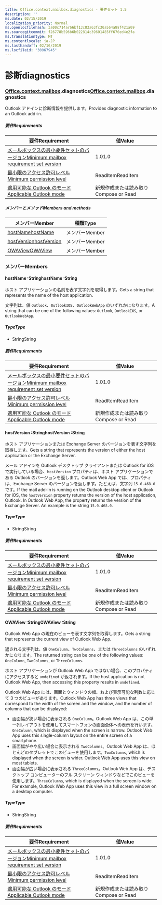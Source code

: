 ```yaml
---
title: Office.context.mailbox.diagnostics - 要件セット 1.5
description: ''
ms.date: 02/15/2019
localization_priority: Normal
ms.openlocfilehash: 3a00c714a766bf13c83a63fc30a564a88f421a09
ms.sourcegitcommit: f26778b596b6b022814c39601485ff676ed4e2fa
ms.translationtype: MT
ms.contentlocale: ja-JP
ms.lasthandoff: 02/16/2019
ms.locfileid: "30067945"
---
```

# <a name="diagnostics"></a><span data-ttu-id="e4efd-102">診断</span><span class="sxs-lookup"><span data-stu-id="e4efd-102">diagnostics</span></span>

### <a name="officeofficemdcontextofficecontextmdmailboxofficecontextmailboxmddiagnostics"></a><span data-ttu-id="e4efd-103">[Office](Office.md)[.context](Office.context.md)[.mailbox](Office.context.mailbox.md).diagnostics</span><span class="sxs-lookup"><span data-stu-id="e4efd-103">[Office](Office.md)[.context](Office.context.md)[.mailbox](Office.context.mailbox.md).diagnostics</span></span>

<span data-ttu-id="e4efd-104">Outlook アドインに診断情報を提供します。</span><span class="sxs-lookup"><span data-stu-id="e4efd-104">Provides diagnostic information to an Outlook add-in.</span></span>

##### <a name="requirements"></a><span data-ttu-id="e4efd-105">要件</span><span class="sxs-lookup"><span data-stu-id="e4efd-105">Requirements</span></span>

|<span data-ttu-id="e4efd-106">要件</span><span class="sxs-lookup"><span data-stu-id="e4efd-106">Requirement</span></span>| <span data-ttu-id="e4efd-107">値</span><span class="sxs-lookup"><span data-stu-id="e4efd-107">Value</span></span>|
|---|---|
|[<span data-ttu-id="e4efd-108">メールボックスの最小要件セットのバージョン</span><span class="sxs-lookup"><span data-stu-id="e4efd-108">Minimum mailbox requirement set version</span></span>](/office/dev/add-ins/reference/requirement-sets/outlook-api-requirement-sets)| <span data-ttu-id="e4efd-109">1.0</span><span class="sxs-lookup"><span data-stu-id="e4efd-109">1.0</span></span>|
|[<span data-ttu-id="e4efd-110">最小限のアクセス許可レベル</span><span class="sxs-lookup"><span data-stu-id="e4efd-110">Minimum permission level</span></span>](https://docs.microsoft.com/outlook/add-ins/understanding-outlook-add-in-permissions)| <span data-ttu-id="e4efd-111">ReadItem</span><span class="sxs-lookup"><span data-stu-id="e4efd-111">ReadItem</span></span>|
|[<span data-ttu-id="e4efd-112">適用可能な Outlook のモード</span><span class="sxs-lookup"><span data-stu-id="e4efd-112">Applicable Outlook mode</span></span>](https://docs.microsoft.com/outlook/add-ins/#extension-points)| <span data-ttu-id="e4efd-113">新規作成または読み取り</span><span class="sxs-lookup"><span data-stu-id="e4efd-113">Compose or Read</span></span>|

##### <a name="members-and-methods"></a><span data-ttu-id="e4efd-114">メンバーとメソッド</span><span class="sxs-lookup"><span data-stu-id="e4efd-114">Members and methods</span></span>

| <span data-ttu-id="e4efd-115">メンバー</span><span class="sxs-lookup"><span data-stu-id="e4efd-115">Member</span></span> | <span data-ttu-id="e4efd-116">種類</span><span class="sxs-lookup"><span data-stu-id="e4efd-116">Type</span></span> |
|--------|------|
| [<span data-ttu-id="e4efd-117">hostName</span><span class="sxs-lookup"><span data-stu-id="e4efd-117">hostName</span></span>](#hostname-string) | <span data-ttu-id="e4efd-118">メンバー</span><span class="sxs-lookup"><span data-stu-id="e4efd-118">Member</span></span> |
| [<span data-ttu-id="e4efd-119">hostVersion</span><span class="sxs-lookup"><span data-stu-id="e4efd-119">hostVersion</span></span>](#hostversion-string) | <span data-ttu-id="e4efd-120">メンバー</span><span class="sxs-lookup"><span data-stu-id="e4efd-120">Member</span></span> |
| [<span data-ttu-id="e4efd-121">OWAView</span><span class="sxs-lookup"><span data-stu-id="e4efd-121">OWAView</span></span>](#owaview-string) | <span data-ttu-id="e4efd-122">メンバー</span><span class="sxs-lookup"><span data-stu-id="e4efd-122">Member</span></span> |

### <a name="members"></a><span data-ttu-id="e4efd-123">メンバー</span><span class="sxs-lookup"><span data-stu-id="e4efd-123">Members</span></span>

####  <a name="hostname-string"></a><span data-ttu-id="e4efd-124">hostName :String</span><span class="sxs-lookup"><span data-stu-id="e4efd-124">hostName :String</span></span>

<span data-ttu-id="e4efd-125">ホスト アプリケーションの名前を表す文字列を取得します。</span><span class="sxs-lookup"><span data-stu-id="e4efd-125">Gets a string that represents the name of the host application.</span></span>

<span data-ttu-id="e4efd-126">文字列は、値 `Outlook`、`OutlookIOS`、`OutlookWebApp` のいずれかになります。</span><span class="sxs-lookup"><span data-stu-id="e4efd-126">A string that can be one of the following values: `Outlook`, `OutlookIOS`, or `OutlookWebApp`.</span></span>

##### <a name="type"></a><span data-ttu-id="e4efd-127">Type</span><span class="sxs-lookup"><span data-stu-id="e4efd-127">Type</span></span>

*   <span data-ttu-id="e4efd-128">String</span><span class="sxs-lookup"><span data-stu-id="e4efd-128">String</span></span>

##### <a name="requirements"></a><span data-ttu-id="e4efd-129">要件</span><span class="sxs-lookup"><span data-stu-id="e4efd-129">Requirements</span></span>

|<span data-ttu-id="e4efd-130">要件</span><span class="sxs-lookup"><span data-stu-id="e4efd-130">Requirement</span></span>| <span data-ttu-id="e4efd-131">値</span><span class="sxs-lookup"><span data-stu-id="e4efd-131">Value</span></span>|
|---|---|
|[<span data-ttu-id="e4efd-132">メールボックスの最小要件セットのバージョン</span><span class="sxs-lookup"><span data-stu-id="e4efd-132">Minimum mailbox requirement set version</span></span>](/office/dev/add-ins/reference/requirement-sets/outlook-api-requirement-sets)| <span data-ttu-id="e4efd-133">1.0</span><span class="sxs-lookup"><span data-stu-id="e4efd-133">1.0</span></span>|
|[<span data-ttu-id="e4efd-134">最小限のアクセス許可レベル</span><span class="sxs-lookup"><span data-stu-id="e4efd-134">Minimum permission level</span></span>](https://docs.microsoft.com/outlook/add-ins/understanding-outlook-add-in-permissions)| <span data-ttu-id="e4efd-135">ReadItem</span><span class="sxs-lookup"><span data-stu-id="e4efd-135">ReadItem</span></span>|
|[<span data-ttu-id="e4efd-136">適用可能な Outlook のモード</span><span class="sxs-lookup"><span data-stu-id="e4efd-136">Applicable Outlook mode</span></span>](https://docs.microsoft.com/outlook/add-ins/#extension-points)| <span data-ttu-id="e4efd-137">新規作成または読み取り</span><span class="sxs-lookup"><span data-stu-id="e4efd-137">Compose or Read</span></span>|

####  <a name="hostversion-string"></a><span data-ttu-id="e4efd-138">hostVersion :String</span><span class="sxs-lookup"><span data-stu-id="e4efd-138">hostVersion :String</span></span>

<span data-ttu-id="e4efd-139">ホスト アプリケーションまたは Exchange Server のバージョンを表す文字列を取得します。</span><span class="sxs-lookup"><span data-stu-id="e4efd-139">Gets a string that represents the version of either the host application or the Exchange Server.</span></span>

<span data-ttu-id="e4efd-p101">メール アドインを Outlook デスクトップ クライアントまたは Outlook for iOS で実行している場合、`hostVersion` プロパティは、ホスト アプリケーションである Outlook のバージョンを返します。Outlook Web App では、プロパティは、Exchange Server のバージョンを返します。たとえば、文字列 `15.0.468.0` です。</span><span class="sxs-lookup"><span data-stu-id="e4efd-p101">If the mail add-in is running on the Outlook desktop client or Outlook for iOS, the `hostVersion` property returns the version of the host application, Outlook. In Outlook Web App, the property returns the version of the Exchange Server. An example is the string `15.0.468.0`.</span></span>

##### <a name="type"></a><span data-ttu-id="e4efd-143">Type</span><span class="sxs-lookup"><span data-stu-id="e4efd-143">Type</span></span>

*   <span data-ttu-id="e4efd-144">String</span><span class="sxs-lookup"><span data-stu-id="e4efd-144">String</span></span>

##### <a name="requirements"></a><span data-ttu-id="e4efd-145">要件</span><span class="sxs-lookup"><span data-stu-id="e4efd-145">Requirements</span></span>

|<span data-ttu-id="e4efd-146">要件</span><span class="sxs-lookup"><span data-stu-id="e4efd-146">Requirement</span></span>| <span data-ttu-id="e4efd-147">値</span><span class="sxs-lookup"><span data-stu-id="e4efd-147">Value</span></span>|
|---|---|
|[<span data-ttu-id="e4efd-148">メールボックスの最小要件セットのバージョン</span><span class="sxs-lookup"><span data-stu-id="e4efd-148">Minimum mailbox requirement set version</span></span>](/office/dev/add-ins/reference/requirement-sets/outlook-api-requirement-sets)| <span data-ttu-id="e4efd-149">1.0</span><span class="sxs-lookup"><span data-stu-id="e4efd-149">1.0</span></span>|
|[<span data-ttu-id="e4efd-150">最小限のアクセス許可レベル</span><span class="sxs-lookup"><span data-stu-id="e4efd-150">Minimum permission level</span></span>](https://docs.microsoft.com/outlook/add-ins/understanding-outlook-add-in-permissions)| <span data-ttu-id="e4efd-151">ReadItem</span><span class="sxs-lookup"><span data-stu-id="e4efd-151">ReadItem</span></span>|
|[<span data-ttu-id="e4efd-152">適用可能な Outlook のモード</span><span class="sxs-lookup"><span data-stu-id="e4efd-152">Applicable Outlook mode</span></span>](https://docs.microsoft.com/outlook/add-ins/#extension-points)| <span data-ttu-id="e4efd-153">新規作成または読み取り</span><span class="sxs-lookup"><span data-stu-id="e4efd-153">Compose or Read</span></span>|

####  <a name="owaview-string"></a><span data-ttu-id="e4efd-154">OWAView :String</span><span class="sxs-lookup"><span data-stu-id="e4efd-154">OWAView :String</span></span>

<span data-ttu-id="e4efd-155">Outlook Web App の現在のビューを表す文字列を取得します。</span><span class="sxs-lookup"><span data-stu-id="e4efd-155">Gets a string that represents the current view of Outlook Web App.</span></span>

<span data-ttu-id="e4efd-156">返される文字列は、値 `OneColumn`、`TwoColumns`、または `ThreeColumns` のいずれかになります。</span><span class="sxs-lookup"><span data-stu-id="e4efd-156">The returned string can be one of the following values: `OneColumn`, `TwoColumns`, or `ThreeColumns`.</span></span>

<span data-ttu-id="e4efd-157">ホスト アプリケーションが Outlook Web App ではない場合、このプロパティにアクセスすると `undefined` が返されます。</span><span class="sxs-lookup"><span data-stu-id="e4efd-157">If the host application is not Outlook Web App, then accessing this property results in `undefined`.</span></span>

<span data-ttu-id="e4efd-158">Outlook Web App には、画面とウィンドウの幅、および表示可能な列数に応じて 3 つのビューがあります。</span><span class="sxs-lookup"><span data-stu-id="e4efd-158">Outlook Web App has three views that correspond to the width of the screen and the window, and the number of columns that can be displayed:</span></span>

*   <span data-ttu-id="e4efd-p102">画面幅が狭い場合に表示される `OneColumn`。Outlook Web App は、この単一列レイアウトを使用してスマートフォンの画面全体への表示を行います。</span><span class="sxs-lookup"><span data-stu-id="e4efd-p102">`OneColumn`, which is displayed when the screen is narrow. Outlook Web App uses this single-column layout on the entire screen of a smartphone.</span></span>
*   <span data-ttu-id="e4efd-p103">画面幅がやや広い場合に表示される `TwoColumns`。Outlook Web App は、ほとんどのタブレットでこのビューを使用します。</span><span class="sxs-lookup"><span data-stu-id="e4efd-p103">`TwoColumns`, which is displayed when the screen is wider. Outlook Web App uses this view on most tablets.</span></span>
*   <span data-ttu-id="e4efd-p104">画面幅が広い場合に表示される `ThreeColumns`。Outlook Web App は、デスクトップ コンピューターのフル スクリーン ウィンドウなどでこのビューを使用します。</span><span class="sxs-lookup"><span data-stu-id="e4efd-p104">`ThreeColumns`, which is displayed when the screen is wide. For example, Outlook Web App uses this view in a full screen window on a desktop computer.</span></span>

##### <a name="type"></a><span data-ttu-id="e4efd-165">Type</span><span class="sxs-lookup"><span data-stu-id="e4efd-165">Type</span></span>

*   <span data-ttu-id="e4efd-166">String</span><span class="sxs-lookup"><span data-stu-id="e4efd-166">String</span></span>

##### <a name="requirements"></a><span data-ttu-id="e4efd-167">要件</span><span class="sxs-lookup"><span data-stu-id="e4efd-167">Requirements</span></span>

|<span data-ttu-id="e4efd-168">要件</span><span class="sxs-lookup"><span data-stu-id="e4efd-168">Requirement</span></span>| <span data-ttu-id="e4efd-169">値</span><span class="sxs-lookup"><span data-stu-id="e4efd-169">Value</span></span>|
|---|---|
|[<span data-ttu-id="e4efd-170">メールボックスの最小要件セットのバージョン</span><span class="sxs-lookup"><span data-stu-id="e4efd-170">Minimum mailbox requirement set version</span></span>](/office/dev/add-ins/reference/requirement-sets/outlook-api-requirement-sets)| <span data-ttu-id="e4efd-171">1.0</span><span class="sxs-lookup"><span data-stu-id="e4efd-171">1.0</span></span>|
|[<span data-ttu-id="e4efd-172">最小限のアクセス許可レベル</span><span class="sxs-lookup"><span data-stu-id="e4efd-172">Minimum permission level</span></span>](https://docs.microsoft.com/outlook/add-ins/understanding-outlook-add-in-permissions)| <span data-ttu-id="e4efd-173">ReadItem</span><span class="sxs-lookup"><span data-stu-id="e4efd-173">ReadItem</span></span>|
|[<span data-ttu-id="e4efd-174">適用可能な Outlook のモード</span><span class="sxs-lookup"><span data-stu-id="e4efd-174">Applicable Outlook mode</span></span>](https://docs.microsoft.com/outlook/add-ins/#extension-points)| <span data-ttu-id="e4efd-175">新規作成または読み取り</span><span class="sxs-lookup"><span data-stu-id="e4efd-175">Compose or Read</span></span>|
